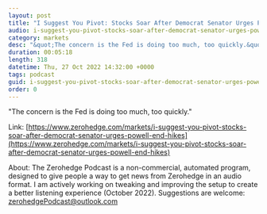```yaml
---
layout: post
title: "I Suggest You Pivot: Stocks Soar After Democrat Senator Urges Powell To End Hikes"
audio: i-suggest-you-pivot-stocks-soar-after-democrat-senator-urges-powell-end-hikes-0
category: markets
desc: "&quot;The concern is the Fed is doing too much, too quickly.&quot;"
duration: 00:05:18
length: 318
datetime: Thu, 27 Oct 2022 14:32:00 +0000
tags: podcast
guid: i-suggest-you-pivot-stocks-soar-after-democrat-senator-urges-powell-end-hikes-0
order: 0
---
```

&quot;The concern is the Fed is doing too much, too quickly.&quot;

Link: [https://www.zerohedge.com/markets/i-suggest-you-pivot-stocks-soar-after-democrat-senator-urges-powell-end-hikes](https://www.zerohedge.com/markets/i-suggest-you-pivot-stocks-soar-after-democrat-senator-urges-powell-end-hikes)

About: The Zerohedge Podcast is a non-commercial, automated program, designed to give people a way to get news from Zerohedge in an audio format.  I am actively working on tweaking and improving the setup to create a better listening experience (October 2022).  Suggestions are welcome: [zerohedgePodcast@outlook.com](mailto:zerohedgePodcast@outlook.com)